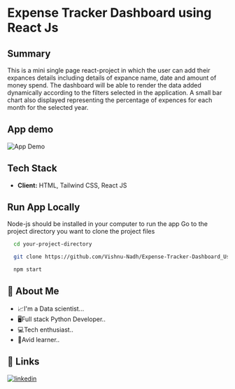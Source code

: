 # Expense Tracker Dashboard using React Js

## Summary

This is a mini single page react-project in which the user can add their expances details including details of expance name, date and amount of money spend. The dashboard will be able to render the data added dynamically according to the filters selected in the application. A small bar chart also displayed representing the percentage of expences for each month for the selected year.

## App demo

![App Demo](src/demo.gif)

## Tech Stack

- **Client:** HTML, Tailwind CSS, React JS

## Run App Locally

Node-js should be installed in your computer to run the app
Go to the project directory you want to clone the project files

```bash
  cd your-project-directory
```

```bash
  git clone https://github.com/Vishnu-Nadh/Expense-Tracker-Dashboard_Using_React.git
```

```bash
  npm start
```

## 🚀 About Me

- 📈I'm a Data scientist...
- 🖥Full stack Python Developer..
- 💻Tech enthusiast..
- 📖Avid learner..

## 🔗 Links

[![linkedin](https://img.shields.io/badge/linkedin-0A66C2?style=for-the-badge&logo=linkedin&logoColor=white)](https://www.linkedin.com/in/vishnunadh/)
